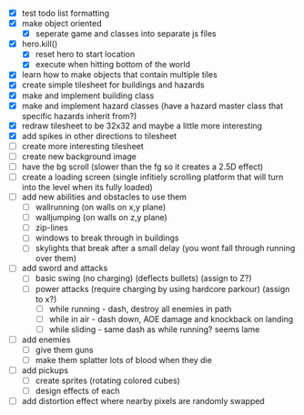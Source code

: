 - [x] test todo list formatting
- [x] make object oriented
    - [x] seperate game and classes into separate js files
- [x] hero.kill()
    - [x] reset hero to start location
    - [x] execute when hitting bottom of the world
- [x] learn how to make objects that contain multiple tiles
- [x] create simple tilesheet for buildings and hazards
- [x] make and implement building class
- [x] make and implement hazard classes (have a hazard master class that specific hazards inherit from?)
- [x] redraw tilesheet to be 32x32 and maybe a little more interesting
- [x] add spikes in other directions to tilesheet
- [ ] create more interesting tilesheet
- [ ] create new background image
- [ ] have the bg scroll (slower than the fg so it creates a 2.5D effect)
- [ ] create a loading screen (single infitiely scrolling platform that will turn into the level when its fully loaded)
- [ ] add new abilities and obstacles to use them
    - [ ] wallrunning (on walls on x,y plane)
    - [ ] walljumping (on walls on z,y plane) 
    - [ ] zip-lines
    - [ ] windows to break through in buildings
    - [ ] skylights that break after a small delay (you wont fall through running over them)
- [ ] add sword and attacks
    - [ ] basic swing (no charging) (deflects bullets) (assign to Z?)
    - [ ] power attacks (require charging by using hardcore parkour) (assign to x?)
        - [ ] while running - dash, destroy all enemies in path
        - [ ] while in air - dash down, AOE damage and knockback on landing
        - [ ] while sliding - same dash as while running? seems lame
- [ ] add enemies
    - [ ] give them guns
    - [ ] make them splatter lots of blood when they die
- [ ] add pickups
    - [ ] create sprites (rotating colored cubes)
    - [ ] design effects of each
- [ ] add distortion effect where nearby pixels are randomly swapped
